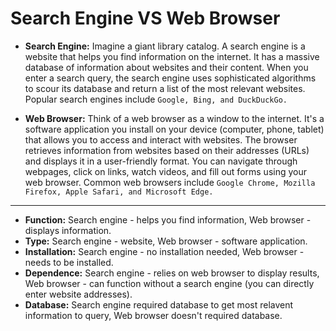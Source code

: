 # Search Engine VS Web Browser

- **Search Engine:** Imagine a giant library catalog. A search engine is a website that helps you find information on the internet. It has a massive database of information about websites and their content. When you enter a search query, the search engine uses sophisticated algorithms to scour its database and return a list of the most relevant websites. Popular search engines include `Google, Bing, and DuckDuckGo.`

- **Web Browser:** Think of a web browser as a window to the internet. It's a software application you install on your device (computer, phone, tablet) that allows you to access and interact with websites. The browser retrieves information from websites based on their addresses (URLs) and displays it in a user-friendly format. You can navigate through webpages, click on links, watch videos, and fill out forms using your web browser. Common web browsers include `Google Chrome, Mozilla Firefox, Apple Safari, and Microsoft Edge.`

<hr>

- **Function:** Search engine - helps you find information, Web browser - displays information.
- **Type:** Search engine - website, Web browser - software application.
- **Installation:** Search engine - no installation needed, Web browser - needs to be installed.
- **Dependence:** Search engine - relies on web browser to display results, Web browser - can function without a search engine (you can directly enter website addresses).
- **Database:** Search engine required database to get most relavent information to query, Web browser doesn't required database.
